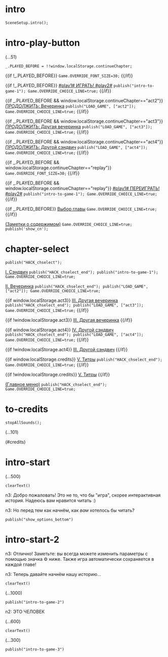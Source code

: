 # intro

`SceneSetup.intro();`

# intro-play-button

(...51)

```
_.PLAYED_BEFORE = !!window.localStorage.continueChapter;
```

{{if !_.PLAYED_BEFORE}}
`Game.OVERRIDE_FONT_SIZE=30;`
{{/if}}

{{if !_.PLAYED_BEFORE}}
[#play1# ИГРАТЬ! #play2#](#intro-start) `publish("intro-to-game-1"); Game.OVERRIDE_CHOICE_LINE=true;`
{{/if}}

{{if _.PLAYED_BEFORE && window.localStorage.continueChapter=="act2"}}
[_ПРОДОЛЖИТЬ_: Вечеринка](#act2) `publish("LOAD_GAME", ["act2"]); Game.OVERRIDE_CHOICE_LINE=true;`
{{/if}}

{{if _.PLAYED_BEFORE && window.localStorage.continueChapter=="act3"}}
[_ПРОДОЛЖИТЬ_: Другая вечеринка](#act3) `publish("LOAD_GAME", ["act3"]); Game.OVERRIDE_CHOICE_LINE=true;`
{{/if}}

{{if _.PLAYED_BEFORE && window.localStorage.continueChapter=="act4"}}
[_ПРОДОЛЖИТЬ_: Другой сэндвич](#act4) `publish("LOAD_GAME", ["act4"]); Game.OVERRIDE_CHOICE_LINE=true;`
{{/if}}

{{if _.PLAYED_BEFORE && window.localStorage.continueChapter=="replay"}}
`Game.OVERRIDE_FONT_SIZE=30;`
{{/if}}

{{if _.PLAYED_BEFORE && window.localStorage.continueChapter=="replay"}}
[#play1# ПЕРЕИГРАТЬ! #play2#](#intro-start) `publish("intro-to-game-1"); Game.OVERRIDE_CHOICE_LINE=true;`
{{/if}}

{{if _.PLAYED_BEFORE}}
[Выбор главы](#chapter-select) `Game.OVERRIDE_CHOICE_LINE=true;`
{{/if}}

[(Заметки о содержимом)](#intro-play-button) `Game.OVERRIDE_CHOICE_LINE=true; publish('show_cn');`

# chapter-select

`publish("HACK_chselect");`

[I. Сэндвич](#intro-start) `publish("HACK_chselect_end"); publish("intro-to-game-1"); Game.OVERRIDE_CHOICE_LINE=true;`

[II. Вечеринка](#act2) `publish("HACK_chselect_end"); publish("LOAD_GAME", ["act2"]); Game.OVERRIDE_CHOICE_LINE=true;`

{{if window.localStorage.act3}}
[III. Другая вечеринка](#act3) `publish("HACK_chselect_end"); publish("LOAD_GAME", ["act3"]); Game.OVERRIDE_CHOICE_LINE=true;`
{{/if}}

{{if !window.localStorage.act3}}
[III. Другая вечеринка]()
{{/if}}

{{if window.localStorage.act4}}
[IV. Другой сэндвич](#act4) `publish("HACK_chselect_end"); publish("LOAD_GAME", ["act4"]); Game.OVERRIDE_CHOICE_LINE=true;`
{{/if}}

{{if !window.localStorage.act4}}
[III. Другой сэндвич]()
{{/if}}

{{if window.localStorage.credits}}
[V. Титры](#to-credits) `publish("HACK_chselect_end"); Game.OVERRIDE_CHOICE_LINE=true;`
{{/if}}

{{if !window.localStorage.credits}}
[V. Титры]()
{{/if}}

[(Главное меню)](#intro-play-button) `publish("HACK_chselect_end"); Game.OVERRIDE_CHOICE_LINE=true;`

# to-credits

`stopAllSounds();`

(...101)

(#credits)

# intro-start

(...500)

`clearText()`

n3: Добро пожаловать! Это не то, что бы "игра", скорее интерактивная история. Надеюсь вам нравится читать :)

n3: Но перед тем как начнём, как *вам* хотелось бы читать?

`publish("show_options_bottom")`

# intro-start-2

n3: Отлично! Заметьте: вы всегда можете изменить параметры с помощью значка ⚙ ниже. Также игра автоматически сохраняется в каждой главе!

n3: Теперь давайте начнём нашу историю...

`clearText()`

(...1000)

`publish("intro-to-game-2")`

n2: ЭТО ЧЕЛОВЕК

(...600)

`clearText()`

(...300)

`publish("intro-to-game-3")`